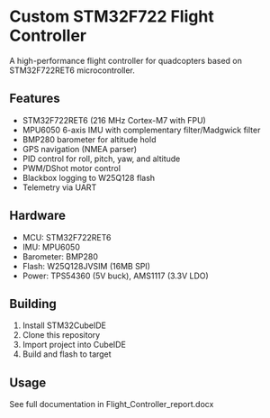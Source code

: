 # Custom STM32F722 Flight Controller

A high-performance flight controller for quadcopters based on STM32F722RET6 microcontroller.

## Features
- STM32F722RET6 (216 MHz Cortex-M7 with FPU)
- MPU6050 6-axis IMU with complementary filter/Madgwick filter
- BMP280 barometer for altitude hold
- GPS navigation (NMEA parser)
- PID control for roll, pitch, yaw, and altitude
- PWM/DShot motor control
- Blackbox logging to W25Q128 flash
- Telemetry via UART

## Hardware
- MCU: STM32F722RET6
- IMU: MPU6050
- Barometer: BMP280
- Flash: W25Q128JVSIM (16MB SPI)
- Power: TPS54360 (5V buck), AMS1117 (3.3V LDO)

## Building
1. Install STM32CubeIDE
2. Clone this repository
3. Import project into CubeIDE
4. Build and flash to target

## Usage
See full documentation in Flight_Controller_report.docx
